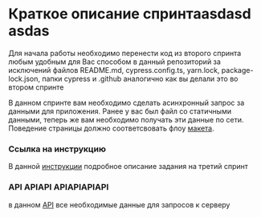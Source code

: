 # Краткое описание спринтаasdasd asdas
Для начала работы необходимо перенести код из второго спринта любым удобным для Вас способом в данный репозиторий за исключений файлов README.md, cypress.config.ts, yarn.lock, package-lock.json, папки cypress и .github аналогично как вы делали это во втором спринте

В данном спринте вам необходимо сделать асинхронный запрос за данными для приложения. Ранее у вас был файл со статичными данными, теперь же вам необходимо получать эти данные по сети.
Поведение страницы должно соответсвовать флоу [макета](https://www.figma.com/file/d8LhhLjMkaTfPvAcYQULNv/Library---students-file?node-id=12384%3A62773&t=FvbTxW9YqNFiAUwT-0).

### Ссылка на инструкцию
В данной [инструкции](https://docs.google.com/document/d/1tVQJvM5RrQgI69nnAUKl8mel3Hf2a4q-c4eq4BxSHjs/edit) подробное описание задания на третий спринт

### API APIAPI APIAPIAPIAPI
в данном [API](https://docs.google.com/document/d/1BzcBQSFUJqnlw2_jv9K9Z-KgjUwokijyrlW-4TQKzz8/edit) все необходимые данные для запросов к серверу
